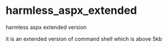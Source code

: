 # harmless_aspx_extended
harmless aspx extended version

it is an extended version of command shell which is above 5kb
